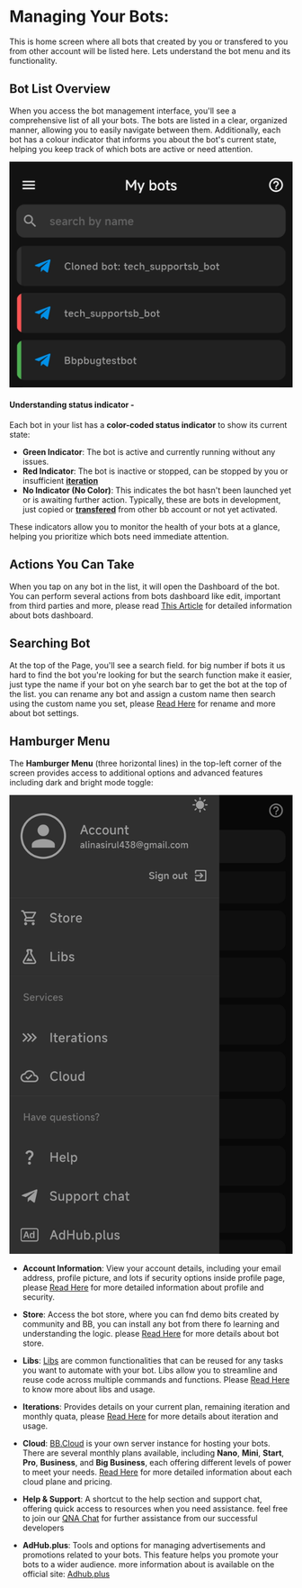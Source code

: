 # Managing Your Bots:
This is home screen where all bots that created by you or transfered to you from other account will be listed here.
Lets understand the bot menu and its functionality.

## Bot List Overview

When you access the bot management interface, you'll see a comprehensive list of all your bots. The bots are listed in a clear, organized manner, allowing you to easily navigate between them. Additionally, each bot has a colour indicator  that informs you about the bot's current state, helping you keep track of which bots are active or need attention.

![status indicator](.gitbook/assets/bot-status-indicator.png)

 #### Understanding status indicator -
Each bot in your list has a **color-coded status indicator** to show its current state:

- **Green Indicator**: The bot is active and currently running without any issues.
- **Red Indicator**: The bot is inactive or stopped, can be stopped by you or insufficient **[iteration](iterations.-how-to-reduce-theys.md)** 
- **No Indicator (No Color)**: This indicates the bot hasn't been launched yet or is awaiting further action. Typically, these are bots in development, just copied or **[transfered](bjs/bb-admin-functions.md#bbadmininstallbot)** from other bb account or not yet activated.

These indicators allow you to monitor the health of your bots at a glance, helping you prioritize which bots need immediate attention.


## Actions You Can Take

When you tap on any bot in the list, it will open the Dashboard of the bot. You can perform several actions from bots dashboard like edit, important from third parties and more, please read [This Article](bot-dashboard.md) for detailed information about bots dashboard.


## Searching Bot

At the top of the Page, you'll see a search field. for big number if bots it us hard to find the bot you're looking for but the search function make it easier, just type the name if your bot on yhe search bar to get the bot at the top of the list. you can rename any bot and assign a custom name then search using the custom name you set, please [Read Here](bot-dashboard.md) for rename and more about bot settings.


## Hamburger Menu

The **Hamburger Menu** (three horizontal lines) in the top-left corner of the screen provides access to additional options and advanced features including dark and bright mode toggle:

![menu](.gitbook/assets/appmenu.png)

- **Account Information**: View your account details, including your email address, profile picture, and lots if security options inside profile page, please [Read Here](profile.md) for more detailed information about profile and security.

- **Store**: Access the bot store, where you can fnd demo bits created by community and BB, you can install any bot from there fo learning and understanding the logic. please [Read Here](store-bots.md) for more details about bot store.

- **Libs**: [Libs](libs/what-it-is-libs.md) are common functionalities that can be reused for any tasks you want to automate with your bot. Libs allow you to streamline and reuse code across multiple commands and functions. Please [Read Here](libs/what-it-is-libs.md) to know more about libs and usage.

- **Iterations**: Provides details on your current plan, remaining iteration and monthly quata, please [Read Here](iterations.-how-to-reduce-theys.md) for more details about iteration and usage.

- **Cloud**: [BB.Cloud](cloud.md) is your own server instance for hosting your bots. There are several monthly plans available, including **Nano**, **Mini**, **Start**, **Pro**, **Business**, and **Big Business**, each offering different levels of power to meet your needs. [Read Here](cloud.md) for more detailed information about each cloud plane and pricing.

- **Help & Support**: A shortcut to the help section and support chat, offering quick access to resources when you need assistance. feel free to join our [QNA Chat](https://t.me/chatbotsbusiness) for further assistance from our successful developers

- **AdHub.plus**: Tools and options for managing advertisements and promotions related to your bots. This feature helps you promote your bots to a wider audience. more information about is available on the official site: [Adhub.plus](https://adhub.plus)
